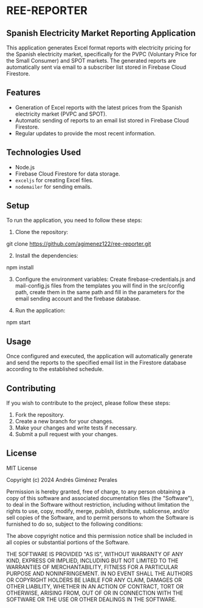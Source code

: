 # REE-REPORTER

## Spanish Electricity Market Reporting Application

This application generates Excel format reports with electricity pricing for the Spanish electricity market, specifically for the PVPC (Voluntary Price for the Small Consumer) and SPOT markets. The generated reports are automatically sent via email to a subscriber list stored in Firebase Cloud Firestore.

## Features

- Generation of Excel reports with the latest prices from the Spanish electricity market (PVPC and SPOT).
- Automatic sending of reports to an email list stored in Firebase Cloud Firestore.
- Regular updates to provide the most recent information.

## Technologies Used

- Node.js
- Firebase Cloud Firestore for data storage.
- `exceljs` for creating Excel files.
- `nodemailer` for sending emails.

## Setup

To run the application, you need to follow these steps:

1. Clone the repository:

git clone https://github.com/agimenez122/ree-reporter.git


2. Install the dependencies:

npm install


3. Configure the environment variables:
   Create firebase-credentials.js and mail-config.js files from the templates you will find in the src/config path, create them in the same path and fill in the parameters for the email sending account and the firebase database.

4. Run the application:

npm start


## Usage

Once configured and executed, the application will automatically generate and send the reports to the specified email list in the Firestore database according to the established schedule.

## Contributing

If you wish to contribute to the project, please follow these steps:

1. Fork the repository.
2. Create a new branch for your changes.
3. Make your changes and write tests if necessary.
4. Submit a pull request with your changes.

## License

MIT License

Copyright (c) 2024 Andrés Giménez Perales

Permission is hereby granted, free of charge, to any person obtaining a copy
of this software and associated documentation files (the "Software"), to deal
in the Software without restriction, including without limitation the rights
to use, copy, modify, merge, publish, distribute, sublicense, and/or sell
copies of the Software, and to permit persons to whom the Software is
furnished to do so, subject to the following conditions:

The above copyright notice and this permission notice shall be included in all
copies or substantial portions of the Software.

THE SOFTWARE IS PROVIDED "AS IS", WITHOUT WARRANTY OF ANY KIND, EXPRESS OR
IMPLIED, INCLUDING BUT NOT LIMITED TO THE WARRANTIES OF MERCHANTABILITY,
FITNESS FOR A PARTICULAR PURPOSE AND NONINFRINGEMENT. IN NO EVENT SHALL THE
AUTHORS OR COPYRIGHT HOLDERS BE LIABLE FOR ANY CLAIM, DAMAGES OR OTHER
LIABILITY, WHETHER IN AN ACTION OF CONTRACT, TORT OR OTHERWISE, ARISING FROM,
OUT OF OR IN CONNECTION WITH THE SOFTWARE OR THE USE OR OTHER DEALINGS IN THE
SOFTWARE.

